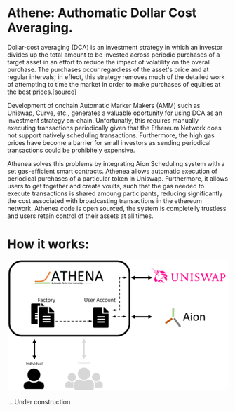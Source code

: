 # Athene: Authomatic Dollar Cost Averaging.
Dollar-cost averaging (DCA) is an investment strategy in which an investor divides up the total amount to be invested across periodic purchases of a target asset in an effort to reduce the impact of volatility on the overall purchase. The purchases occur regardless of the asset's price and at regular intervals; in effect, this strategy removes much of the detailed work of attempting to time the market in order to make purchases of equities at the best prices.[source]

Development of onchain Automatic Marker Makers (AMM) such as Uniswap, Curve, etc., generates a valuable oportunity for using DCA as an investment strategy on-chain. Unfortunatly, this requires manually executing transactions periodically given that the Ethereum Network does not support natively scheduling transactions. Furthermore, the high gas prices have become a barrier for small investors as sending periodical transactions could be prohibitely expensive.

Athenea solves this problems by integrating Aion Scheduling system with a set gas-efficient smart contracts. Athenea allows automatic execution of periodical purchases of a particular token in Uniswap. Furthermore, it allows users to get together and create voults, such that the gas needed to execute transactions is shared amoung participants, reducing significantly the cost associated with broadcasting transactions in the ethereum network. Athenea code is open sourced, the system is completelly trustless and users retain control of their assets at all times.

# How it works:

![](./images/howitworks.png)


... Under construction
